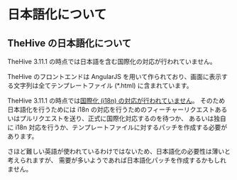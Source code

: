 # 日本語化について
## TheHive の日本語化について

TheHive 3.11.1 の時点では日本語を含む国際化の対応が行われていません。

TheHive のフロントエンドは AngularJS を用いて作られており、画面に表示する文字列は全てテンプレートファイル (*.html) に含まれています。

TheHive 3.11.1 の時点では[国際化 (i18n) の対応が行われていません](https://github.com/TheHive-Project/TheHive/issues/416)。
そのため日本語化を行うためには i18n の対応を行うためのフィーチャーリクエストあるいはプルリクエストを送り、正式に国際化対応するのを待つか、
あるいは独自に i18n 対応を行うか、テンプレートファイルに対するパッチを作成する必要があります。

さほど難しい英語が使われているわけではないため、日本語化の必要性は薄いと考えられますが、
需要が多いようであれば日本語化パッチを作成するかもしれません。
